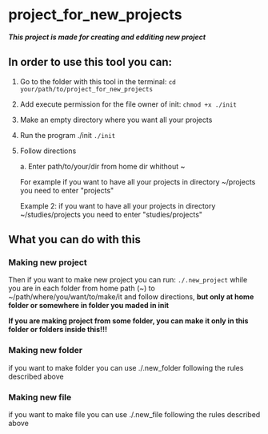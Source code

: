 # project_for_new_projects
___This project is made for creating and edditing new project___
## In order to use this tool you can:
1. Go to the folder with this tool in the terminal:
`cd your/path/to/project_for_new_projects`
2. Add execute permission for the file owner of init:
`chmod +x ./init`
3. Make an empty directory where you want all your projects
4. Run the program ./init
`./init`
5. Follow directions
	
	a. Enter path/to/your/dir from home dir whithout ~
	
	For example if you want to have all your projects in directory ~/projects you need to enter "projects"
	
	Example 2:  if you want to have all your projects in directory ~/studies/projects you need to enter "studies/projects"
## What you can do with this 
### Making new project
Then if you want to make new project you can run: `./.new_project` while you are in each folder from home path (~) to ~/path/where/you/want/to/make/it and follow directions, __but only at home folder or somewhere in folder you maded in init__

__If you are making project from some folder, you can make it only in this folder or folders inside this!!!__
### Making new folder
if you want to make folder you can use ./.new_folder following the rules described above
### Making new file
if you want to make file you can use ./.new_file following the rules described above
